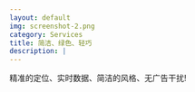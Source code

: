 ```yaml
---
layout: default
img: screenshot-2.png
category: Services
title: 简洁、绿色、轻巧
description: |
---
```

  精准的定位、实时数据、简洁的风格、无广告干扰!
